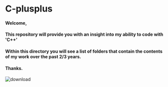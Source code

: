 # C-plusplus

#### Welcome,

#### This repository will provide you with an insight into my ability to code with 'C++'

#### Within this directory you will see a list of folders that contain the contents of my work over the past 2/3 years.

#### Thanks.

![download](https://user-images.githubusercontent.com/36043248/60593836-80542280-9d9b-11e9-8f6d-326b88726a06.png)

